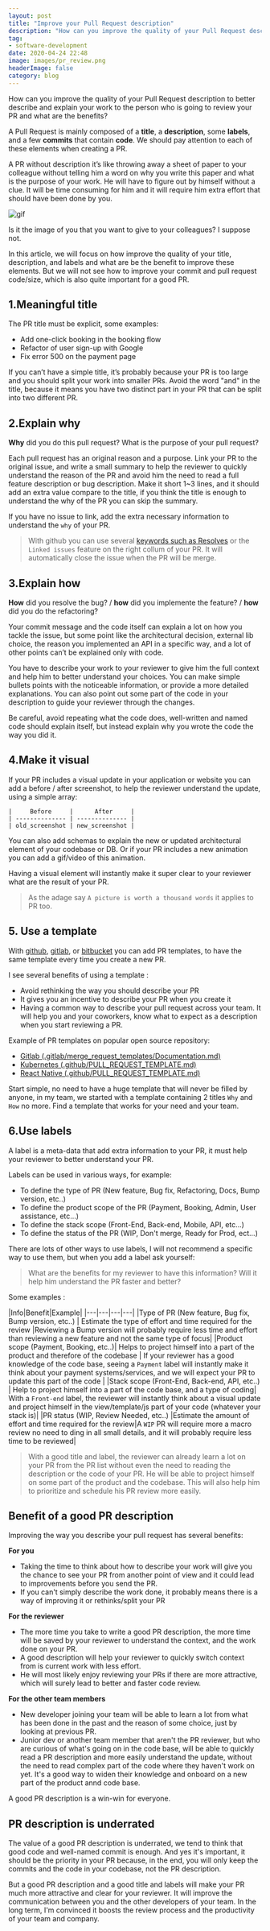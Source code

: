 ```yaml
---
layout: post
title: "Improve your Pull Request description"
description: "How can you improve the quality of your Pull Request description to better describe and explain your work to the person who is going to review your PR and what are the benefits?"
tag:
- software-development
date: 2020-04-24 22:48
image: images/pr_review.png
headerImage: false
category: blog
---
```


How can you improve the quality of your Pull Request description to better describe and explain your work to the person who is going to review your PR and what are the benefits? 
<!--more-->

A Pull Request is mainly composed of a **title**, a **description**, some **labels**, and a few **commits** that contain **code**. We should pay attention to each of these elements when creating a PR.

A PR without description it’s like throwing away a sheet of paper to your colleague without telling him a word on why you write this paper and what is the purpose of your work. He will have to figure out by himself without a clue. 
It will be time consuming for him and it will require him extra effort that should have been done by you.

![gif](/assets/images/pr_papers.gif)

Is it the image of you that you want to give to your colleagues? I suppose not.

In this article, we will focus on how improve the quality of your title, description, and labels and what are be the benefit to improve these elements. But we will not see how to improve your commit and pull request code/size, which is also quite important for a good PR.

## 1.Meaningful title
The PR title must be explicit, some examples:

* Add one-click booking in the booking flow
* Refactor of user sign-up with Google
* Fix error 500 on the payment page

If you can’t have a simple title, it’s probably because your PR is too large and you should split your work into smaller PRs. Avoid the word "and" in the title, because it means you have two distinct part in your PR that can be split into two different PR.


## 2.Explain why

**Why** did you do this pull request? What is the purpose of your pull request?

Each pull request has an original reason and a purpose.
Link your PR to the original issue, and write a small summary to help the reviewer to quickly understand the reason of the PR and avoid him the need to read a full feature description or bug description. Make it short 1~3 lines, and it should add an extra value compare to the title, if you think the title is enough to understand the why of the PR you can skip the summary.

If you have no issue to link, add the extra necessary information to understand the `why` of your PR.

> With github you can use several [keywords such as Resolves](https://help.github.com/en/github/managing-your-work-on-github/linking-a-pull-request-to-an-issue) or the `Linked issues` feature on the right collum of your PR. It will automatically close the issue when the PR will be merge.

## 3.Explain how 

**How** did you resolve the bug? / **how** did you implemente the feature? / **how** did you do the refactoring?

Your commit message and the code itself can explain a lot on how you tackle the issue, but some point like the architectural decision, external lib choice, the reason you implemented an API in a specific way, and a lot of other points can’t be explained only with code.

You have to describe your work to your reviewer to give him the full context and help him to better understand your choices. You can make simple bullets points with the noticeable information, or provide a more detailed explanations. You can also point out some part of the code in your description to guide your reviewer through the changes.

Be careful, avoid repeating what the code does, well-written and named code should explain itself, but instead explain why you wrote the code the way you did it.

## 4.Make it visual

If your PR includes a visual update in your application or website you can add a before / after screenshot, to help the reviewer understand the update, using a simple array:

```
|     Before     |      After     |
| -------------- | -------------- |
| old_screenshot | new_screenshot |
```

You can also add schemas to explain the new or updated architectural element of your codebase or DB. Or if your PR includes a new animation you can add a gif/video of this animation.

Having a visual element will instantly make it super clear to your reviewer what are the result of your PR.
> As the adage say `A picture is worth a thousand words` it applies to PR too.

## 5. Use a template
With [github](https://help.github.com/en/github/building-a-strong-community/creating-a-pull-request-template-for-your-repository), [gitlab](https://docs.gitlab.com/ee/user/project/description_templates.html), or [bitbucket](https://bitbucket.org/blog/save-time-with-default-pull-request-descriptions?_ga=2.3591863.664000138.1590590343-427180527.1590590343) you can add PR templates, to have the same template every time you create a new PR. 

I see several benefits of using a template :
* Avoid rethinking the way you should describe your PR 
* It gives you an incentive to describe your PR when you create it
* Having a common way to describe your pull request across your team. It will help you and your coworkers, know what to expect as a description when you start reviewing a PR.

Example of PR templates on popular open source repository:
 * [Gitlab (.gitlab/merge_request_templates/Documentation.md)](https://gitlab.com/gitlab-org/gitlab/-/blob/master/.gitlab/merge_request_templates/Documentation.md)
 * [Kubernetes (.github/PULL_REQUEST_TEMPLATE.md)](https://github.com/kubernetes/kubernetes/blob/master/.github/PULL_REQUEST_TEMPLATE.md)
 * [React Native (.github/PULL_REQUEST_TEMPLATE.md)](https://github.com/facebook/react-native/blob/master/.github/PULL_REQUEST_TEMPLATE.md)

Start simple, no need to have a huge template that will never be filled by anyone, in my team, we started with a template containing 2 titles `Why` and `How` no more. Find a template that works for your need and your team.

## 6.Use labels

A label is a meta-data that add extra information to your PR, it must help your reviewer to better understand your PR.

Labels can be used in various ways, for example:
 * To define the type of PR (New feature, Bug fix, Refactoring, Docs, Bump version, etc..)
 * To define the product scope of the PR (Payment, Booking, Admin, User assistance, etc...)
 * To define the stack scope (Front-End, Back-end, Mobile, API, etc...)
 * To define the status of the PR (WIP, Don't merge, Ready for Prod, ect...)

There are lots of other ways to use labels, I will not recommend a specific way to use them, but when you add a label ask yourself: 
> What are the benefits for my reviewer to have this information? Will it help him understand the PR faster and better?

Some examples : 

|Info|Benefit|Example|
|---|---|---|---|
|Type of PR (New feature, Bug fix, Bump version, etc..) | Estimate the type of effort and time required for the review |Reviewing a Bump version will probably require less time and effort than reviewing a new feature and not the same type of focus|
|Product scope (Payment, Booking, etc..)| Helps to project himself into a part of the product and therefore of the codebase | If your reviewer has a good knowledge of the code base, seeing a `Payment` label will instantly make it think about your payment systems/services, and we will expect your PR to update this part of the code |
|Stack scope (Front-End, Back-end, API, etc..) | Help to project himself into a part of the code base, and a type of coding| With a `Front-end` label, the reviewer will instantly think about a visual update and project himself in the view/template/js part of your code (whatever your stack is)|
|PR status (WIP, Review Needed, etc..) |Estimate the amount of effort and time required for the review|A `WIP` PR will require more a macro review no need to ding in all small details, and it will probably require less time to be reviewed|

> With a good title and label, the reviewer can already learn a lot on your PR from the PR list without even the need to reading the description or the code of your PR. He will be able to project himself on some part of the product and the codebase. This will also help him to prioritize and schedule his PR review more easily. 

## Benefit of a good PR description

Improving the way you describe your pull request has several benefits:

**For you**
* Taking the time to think about how to describe your work will give you the chance to see your PR from another point of view and it could lead to improvements before you send the PR.
* If you can't simply describe the work done, it probably means there is a way of improving it or rethinks/split your PR

**For the reviewer**
* The more time you take to write a good PR description, the more time will be saved by your reviewer to understand the context, and the work done on your PR.
* A good description will help your reviewer to quickly switch context from is current work with less effort.
* He will most likely enjoy reviewing your PRs if there are more attractive, which will surely lead to better and faster code review.

**For the other team members**
* New developer joining your team will be able to learn a lot from what has been done in the past and the reason of some choice, just by looking at previous PR.
* Junior dev or another team member that aren't the PR reviewer, but who are curious of what's going on in the code base, will be able to quickly read a PR description and more easily understand the update, without the need to read complex part of the code where they haven't work on yet. It's a good way to widen their knowledge and onboard on a new part of the product annd code base.

A good PR description is a win-win for everyone.

## PR description is underrated

The value of a good PR description is underrated, we tend to think that good code and well-named commit is enough. And yes it's important, it should be the priority in your PR because, in the end, you will only keep the commits and the code in your codebase, not the PR description.

But a good PR description and a good title and labels will make your PR much more attractive and clear for your reviewer. It will improve the communication between you and the other developers of your team. In the long term, I'm convinced it boosts the review process and the productivity of your team and company.


